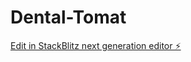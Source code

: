 # Dental-Tomat

[Edit in StackBlitz next generation editor ⚡️](https://stackblitz.com/~/github.com/FirdausAttalea/Dental-Tomat)